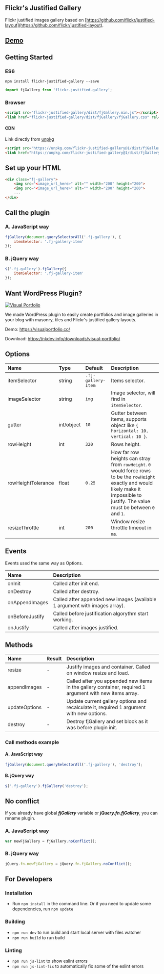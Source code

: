 ## Flickr's Justified Gallery
Flickr justified images gallery based on [https://github.com/flickr/justified-layout](https://github.com/flickr/justified-layout).

## [Demo](https://free.nkdev.info/flickr-justified-gallery/)

## Getting Started

### ES6
`npm install flickr-justified-gallery --save`
```javascript
import fjGallery from 'flickr-justified-gallery';
```

### Browser
```html
<script src="flickr-justified-gallery/dist/fjGallery.min.js"></script>
<link href="flickr-justified-gallery/dist/fjGallery/fjGallery.css" rel="stylesheet">
```

#### CDN
Link directly from [unpkg](https://unpkg.com/)
```html
<script src="https://unpkg.com/flickr-justified-gallery@1/dist/fjGallery.min.js"></script>
<link href="https://unpkg.com/flickr-justified-gallery@1/dist/fjGallery.css" rel="stylesheet">
```

## Set up your HTML
```html
<div class="fj-gallery">
    <img src="<image_url_here>" alt="" width="200" height="200">
    <img src="<image_url_here>" alt="" width="200" height="200">
    ...
</div>
```

## Call the plugin

### A. JavaScript way
```javascript
fjGallery(document.querySelectorAll('.fj-gallery'), {
    itemSelector: '.fj-gallery-item'
});
```

### B. jQuery way
```javascript
$('.fj-gallery').fjGallery({
    itemSelector: '.fj-gallery-item'
});
```

## Want WordPress Plugin?

[![Visual Portfolio](https://a.nkdev.info/visual-portfolio/preview.jpg?v=2)](https://visualportfolio.co/)

We made WordPress plugin to easily create portfolios and image galleries in your blog with masonry, tiles and Flickr's justified gallery layouts.

Demo: https://visualportfolio.co/

Download: https://nkdev.info/downloads/visual-portfolio/


## Options
Name | Type | Default | Description
:--- | :--- | :------ | :----------
itemSelector | string | `.fj-gallery-item` | Items selector.
imageSelector | string | `img` | Image selector, will find in `itemSelector`.
gutter | int/object | `10` | Gutter between items, supports object like `{ horizontal: 10, vertical: 10 }`.
rowHeight | int | `320` | Rows height.
rowHeightTolerance | float | `0.25` | How far row heights can stray from `rowHeight`. `0` would force rows to be the `rowHeight` exactly and would likely make it impossible to justify. The value must be between `0` and `1`.
resizeThrottle | int | `200` | Window resize throttle timeout in `ms`.


## Events
Events used the same way as Options.

Name | Description
:--- | :----------
onInit | Called after init end.
onDestroy | Called after destroy.
onAppendImages | Called after appended new images (available 1 argument with images array).
onBeforeJustify | Called before justification algorythm start working.
onJustify | Called after images justified.


## Methods
Name | Result | Description
:--- | :----- | :----------
resize | - | Justify images and container. Called on window resize and load.
appendImages | - | Called after you appended new items in the gallery container, required 1 argument with new items array.
updateOptions | - | Update current gallery options and recalculate it, required 1 argument with new options.
destroy | - | Destroy fjGallery and set block as it was before plugin init.

### Call methods example
#### A. JavaScript way
```javascript
fjGallery(document.querySelectorAll('.fj-gallery'), 'destroy');
```

#### B. jQuery way
```javascript
$('.fj-gallery').fjGallery('destroy');
```


## No conflict
If you already have global ***fjGallery*** variable or ***jQuery.fn.fjGallery***, you can rename plugin.
### A. JavaScript way
```javascript
var newFjGallery = fjGallery.noConflict();
```

### B. jQuery way
```javascript
jQuery.fn.newFjGallery = jQuery.fn.fjGallery.noConflict();
```

## For Developers

### Installation
* Run `npm install` in the command line. Or if you need to update some dependencies, run `npm update`

### Building
* `npm run dev` to run build and start local server with files watcher
* `npm run build` to run build

### Linting
* `npm run js-lint` to show eslint errors
* `npm run js-lint-fix` to automatically fix some of the eslint errors
